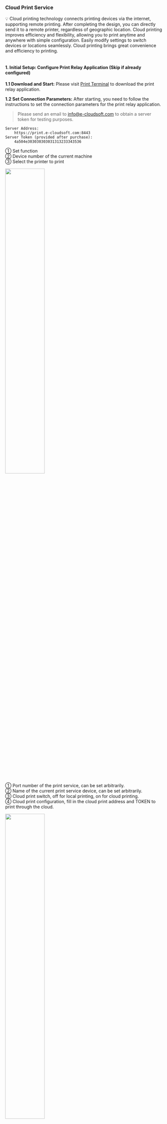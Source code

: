 <h5 id="start"></h5>

### Cloud Print Service

<aside>
💡 Cloud printing technology connects printing devices via the internet, supporting remote printing. After completing the design, you can directly send it to a remote printer, regardless of geographic location. Cloud printing improves efficiency and flexibility, allowing you to print anytime and anywhere with simple configuration. Easily modify settings to switch devices or locations seamlessly. Cloud printing brings great convenience and efficiency to printing.
</aside>
<br>

#### **1. Initial Setup: Configure Print Relay Application (Skip if already configured)**

**1.1 Download and Start:** Please visit [Print Terminal](download.md) to download the print relay application.

**1.2 Set Connection Parameters:** After starting, you need to follow the instructions to set the connection parameters for the print relay application.
> Please send an email to info@e-cloudsoft.com to obtain a server token for testing purposes.

```
Server Address:
    https://print.e-cloudsoft.com:8443
Server Token (provided after purchase):
    4a504e303030303031313233343536
```

① Set function  
② Device number of the current machine  
③ Select the printer to print

<img src="../_images/zh-cn/云打印服务_初始设置.png" style="width: 50%;"></img>

① Port number of the print service, can be set arbitrarily.  
② Name of the current print service device, can be set arbitrarily.  
③ Cloud print switch, off for local printing, on for cloud printing.  
④ Cloud print configuration, fill in the cloud print address and TOKEN to print through the cloud.

<img src="../_images/zh-cn/云打印服务_设定功能.png" style="width: 50%;"></img>

#### **2. Cloud Print Service Configuration**

**2.1 Enter Print Settings Interface:** Click the "Print Service Setting" tab to enter the print service configuration interface.

![Cloud Print Service_Print Service Setting](../_images/zh-cn/云打印服务_打印服务设置.png)

**2.2 Create or Edit Print Service:** In this interface, you can create a new cloud print service or edit existing configurations.

![Cloud Print Service_Create or Edit](../_images/zh-cn/云打印服务_新建或编辑.gif)

**2.3 View Connected Print Devices:** If you have correctly configured the print relay application, the connected print devices information will be displayed under the cloud print configuration, ensuring you can identify and select the correct print device.

![Cloud Print Service_View Connected Devices](../_images/zh-cn/云打印服务_查看连接设备.gif)